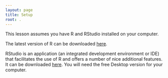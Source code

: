 ```yaml
---
layout: page
title: Setup
root: .
---
```


This lesson assumes you have R and RStudio installed on your computer.

The latest version of R can be downloaded [here](https://cran.r-project.org/mirrors.html).

RStudio is an application (an integrated development environment or IDE) that facilitates the use of R and offers a number of nice additional features.
It can be downloaded [here](https://rstudio.com/products/rstudio/download/#download).
You will need the free Desktop version for your computer.
